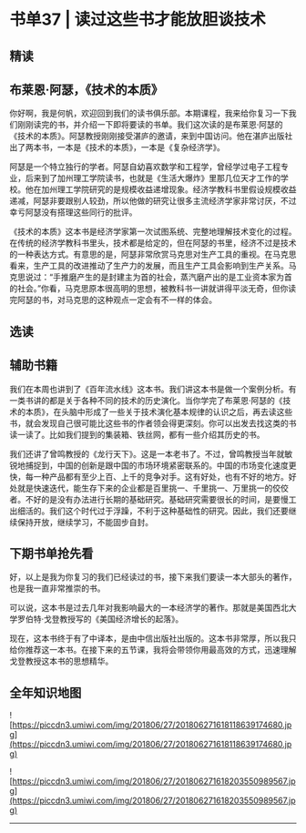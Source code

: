 # 书单37 | 读过这些书才能放胆谈技术

## 精读

## 布莱恩·阿瑟，《技术的本质》

你好啊，我是何帆，欢迎回到我们的读书俱乐部。本期课程，我来给你复习一下我们刚刚读完的书，并介绍一下即将要读的书单。我们这次读的是布莱恩·阿瑟的《技术的本质》。阿瑟教授刚刚接受湛庐的邀请，来到中国访问。他在湛庐出版社出了两本书，一本是《技术的本质》，一本是《复杂经济学》。

阿瑟是一个特立独行的学者。阿瑟自幼喜欢数学和工程学，曾经学过电子工程专业，后来到了加州理工学院读书，也就是《生活大爆炸》里那几位天才工作的学校。他在加州理工学院研究的是规模收益递增现象。经济学教科书里假设规模收益递减，阿瑟非要跟别人较劲，所以他做的研究让很多主流经济学家非常讨厌，不过幸亏阿瑟没有搭理这些同行的批评。

《技术的本质》这本书是经济学家第一次试图系统、完整地理解技术变化的过程。在传统的经济学教科书里头，技术都是给定的，但在阿瑟的书里，经济不过是技术的一种表达方式。有意思的是，阿瑟非常欣赏马克思对生产工具的重视。在马克思看来，生产工具的改进推动了生产力的发展，而且生产工具会影响到生产关系。马克思说过：“手推磨产生的是封建主为首的社会，蒸汽磨产出的是工业资本家为首的社会。”你看，马克思原本很高明的思想，被教科书一讲就讲得平淡无奇，但你读完阿瑟的书，对马克思的这种观点一定会有不一样的体会。

## 选读

## 辅助书籍

我们在本周也讲到了《百年流水线》这本书。我们讲这本书是做一个案例分析。有一类书讲的都是关于各种不同的技术的历史演化。当你学完了布莱恩·阿瑟的《技术的本质》，在头脑中形成了一些关于技术演化基本规律的认识之后，再去读这些书，就会发现自己很可能比这些书的作者领会得更深刻。你可以出发去找这类的书读一读了。比如我们提到的集装箱、铁丝网，都有一些介绍其历史的书。

我们还讲了曾鸣教授的《龙行天下》。这是一本老书了。不过，曾鸣教授当年就敏锐地捕捉到，中国的创新是跟中国的市场环境紧密联系的。中国的市场变化速度更快，每一种产品都有至少上百、上千的竞争对手。这有好处，也有不好的地方。好处就是快速迭代，能生存下来的企业都是百里挑一、千里挑一、万里挑一的佼佼者。不好的是没有办法进行长期的基础研究。基础研究需要很长的时间，是要慢工出细活的。我们这个时代过于浮躁，不利于这种基础性的研究。因此，我们还要继续保持开放，继续学习，不能固步自封。

## 下期书单抢先看

好，以上是我为你复习的我们已经读过的书，接下来我们要读一本大部头的著作，也是我一直非常推崇的书。

可以说，这本书是过去几年对我影响最大的一本经济学的著作。那就是美国西北大学罗伯特·戈登教授写的《美国经济增长的起落》。

现在，这本书终于有了中译本，是由中信出版社出版的。这本书非常厚，所以我只给你推荐这一本书。在接下来的五节课，我将会带领你用最高效的方式，迅速理解戈登教授这本书的思想精华。

## 全年知识地图

![https://piccdn3.umiwi.com/img/201806/27/201806271618118639174680.jpg](https://piccdn3.umiwi.com/img/201806/27/201806271618118639174680.jpg)

![https://piccdn3.umiwi.com/img/201806/27/201806271618203550989567.jpg](https://piccdn3.umiwi.com/img/201806/27/201806271618203550989567.jpg)

---

